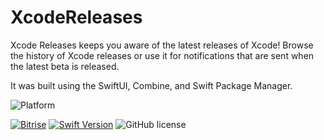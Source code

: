 # XcodeReleases

Xcode Releases keeps you aware of the latest releases of Xcode!  Browse the history of Xcode releases or use it for notifications that are sent when the latest beta is released.

It was built using the SwiftUI, Combine, and Swift Package Manager.

![Platform](https://img.shields.io/badge/platforms-linux%20%7C%20macOS%2010.15-blue.svg)

[![Bitrise](https://app.bitrise.io/app/3625fb0d8fcfb46d.svg?token=Yo2kqbdArzEFlJSVF5CFFw)](https://app.bitrise.io/app/3625fb0d8fcfb46d#/builds)
[![Swift Version](https://img.shields.io/badge/swift-5.1-orange.svg)](https://swift.org)
![GitHub license](https://img.shields.io/badge/license-MIT-lightgrey.svg)

